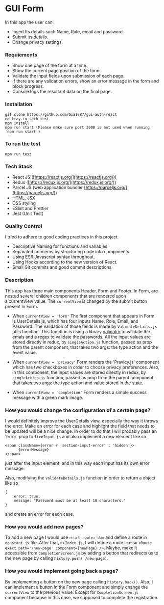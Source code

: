# GUI Form

In this app the user can:

-   Insert Its details such Name, Role, email and password.
-   Submit its details.
-   Change privacy settings.

### Requiements

-   Show one page of the form at a time.
-   Show the current page position of the form.
-   Validate the input fields upon submission of each page.
-   If there are any validation errors, show an error message in the form
    and block progress.
-   Console.logs the resultant data on the final page.

### Installation

```
git clone https://github.com/Gia1987/gui-auth-react
cd tray.io-tech-test
npm install
npm run start (Please make sure port 3000 is not used when running 'npm run start')
```

### To run the test

```
npm run test
```

### Tech Stack

-   React JS ([https://reactjs.org/](https://reactjs.org/))
-   Redux ([https://redux.js.org/](https://redux.js.org/))
-   Parcel JS (web application bundler [https://parceljs.org/](https://parceljs.org/))
-   HTML, JSX
-   CSS styling
-   ESlint and Prettier
-   Jest (Unit Test)

### Quality Control

I tried to adhere to good coding practices in this project.

-   Descriptive Naming for functions and variables.
-   Separated concerns by structuring code into components.
-   Using ES6 Javascript syntax throughout.
-   Using Hooks according to the new version of React.
-   Small Git commits and good commit descriptions.

### Description

This app has three main components Header, Form and Footer. In Form, are nested several children components that are rendered upon a currentView value. The `currentView` is changed by the submit button present in Form.

-   When `currentView = 'form'` The first component that appears in Form is UserDetails.js, which has four inputs Name, Role, Email, and Password. The validation of those fields is made by `ValidateDetails.js` utils function.
    This function is using a library [validator](https://www.npmjs.com/package/validator) to validate the emals and a regex to validate the passwords.
    All the input values are stored directly in redux, by `singleAction.js` function, passed as prop from the parent component, that takes two args: the type action and the event value.

-   When `currentView = 'privacy'` Form renders the 'Pravicy.js' component which has two checkboxes in order to choose privacy preferences. Also, in this component,
    the input values are stored directly in redux, by `singleAction.js` function, passed as prop from the parent component, that takes two args: the type action and value stored in the state.

-   When `currentView = 'completion'` Form renders a simple success message with a green mark image.

### How you would change the configuration of a certain page?

I would definitely improve the UserDetails view, especially the way it throws the error. Make an error for each case and highlight the field that needs to be updated will be a nice change.
In order to do that I will probably pass an 'error' prop to `ItemInput.js` and also implement a new element like so

```
<span className={error ? 'section-input-error' : 'hidden'}>
      {errorMessage}
</span>
```

just after the input element, and in this way each input has its own error message.

Also, modifying the `validateDetails.js` function in order to return a object like so

```
{
    error: true,
    message: 'Password must be at least 10 characters.'
}
```

and create an error for each case.

### How you would add new pages?

To add a new page I would use `react-router-dom` and define a route in `constant.js` file. After that, in `Index.js`, I will define a route like so `<Route exact path='/new-page' component={newPage} />`. Maybe, make it accessible from `CompletionScreen.js` by adding a button that redirects us to the new page by calling `history.push('/new-page)`.

### How you would implement going back a page?

By implementing a button on the new page calling `history.back()`. Also, I can implement a button in the Form component and simply change the `currentView` to the previous value. Except for `CompletionScreen.js` component because in this case, we supposed to complete the registration.

